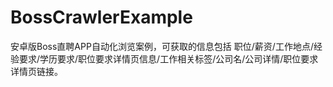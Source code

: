 # BossCrawlerExample
安卓版Boss直聘APP自动化浏览案例，可获取的信息包括 职位/薪资/工作地点/经验要求/学历要求/职位要求详情页信息/工作相关标签/公司名/公司详情/职位要求详情页链接。
